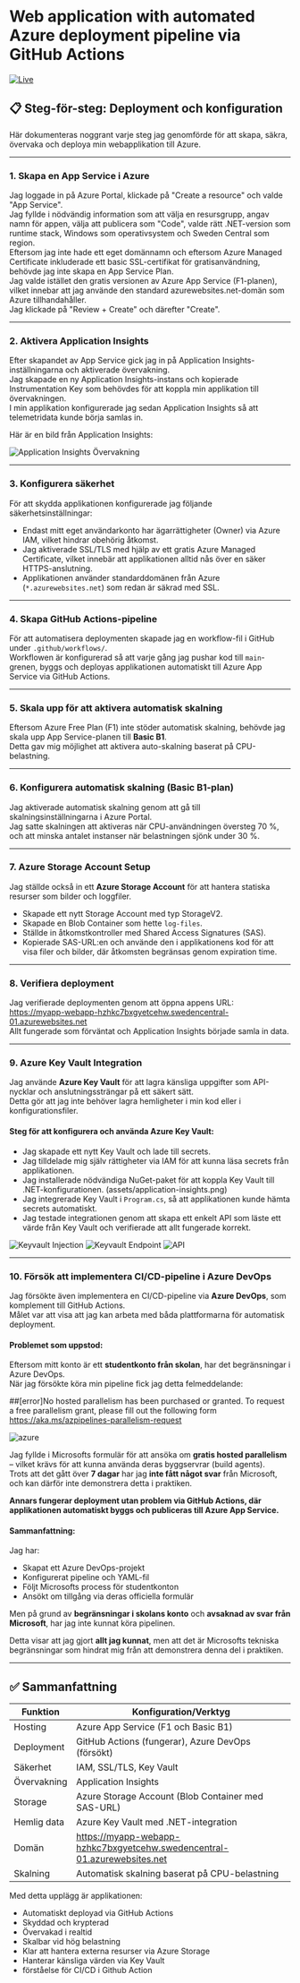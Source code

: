 # Web application with automated Azure deployment pipeline via GitHub Actions

[![Live](https://img.shields.io/badge/Live-App-blue)](https://myapp-webapp-hzhkc7bxgyetcehw.swedencentral-01.azurewebsites.net)


## 📋 Steg-för-steg: Deployment och konfiguration

Här dokumenteras noggrant varje steg jag genomförde för att skapa, säkra, övervaka och deploya min webapplikation till Azure.

---

### 1. Skapa en App Service i Azure

Jag loggade in på Azure Portal, klickade på "Create a resource" och valde "App Service".  
Jag fyllde i nödvändig information som att välja en resursgrupp, angav namn för appen, välja att publicera som "Code", valde rätt .NET-version som runtime stack, Windows som operativsystem och Sweden Central som region.  
Eftersom jag inte hade ett eget domännamn och eftersom Azure Managed Certificate inkluderade ett basic SSL-certifikat för gratisanvändning, behövde jag inte skapa en App Service Plan.  
Jag valde istället den gratis versionen av Azure App Service (F1-planen), vilket innebar att jag använde den standard azurewebsites.net-domän som Azure tillhandahåller.  
Jag klickade på "Review + Create" och därefter "Create".

---

### 2. Aktivera Application Insights

Efter skapandet av App Service gick jag in på Application Insights-inställningarna och aktiverade övervakning.  
Jag skapade en ny Application Insights-instans och kopierade Instrumentation Key som behövdes för att koppla min applikation till övervakningen.  
I min applikation konfigurerade jag sedan Application Insights så att telemetridata kunde börja samlas in.

Här är en bild från Application Insights:

![Application Insights Övervakning](assets/appinsight.PNG)

---

### 3. Konfigurera säkerhet

För att skydda applikationen konfigurerade jag följande säkerhetsinställningar:

- Endast mitt eget användarkonto har ägarrättigheter (Owner) via Azure IAM, vilket hindrar obehörig åtkomst.
- Jag aktiverade SSL/TLS med hjälp av ett gratis Azure Managed Certificate, vilket innebär att applikationen alltid nås över en säker HTTPS-anslutning.
- Applikationen använder standarddomänen från Azure (`*.azurewebsites.net`) som redan är säkrad med SSL.

---

### 4. Skapa GitHub Actions-pipeline

För att automatisera deploymenten skapade jag en workflow-fil i GitHub under `.github/workflows/`.  
Workflowen är konfigurerad så att varje gång jag pushar kod till `main`-grenen, byggs och deployas applikationen automatiskt till Azure App Service via GitHub Actions.

---

### 5. Skala upp för att aktivera automatisk skalning

Eftersom Azure Free Plan (F1) inte stöder automatisk skalning, behövde jag skala upp App Service-planen till **Basic B1**.  
Detta gav mig möjlighet att aktivera auto-skalning baserat på CPU-belastning.

---

### 6. Konfigurera automatisk skalning (Basic B1-plan)

Jag aktiverade automatisk skalning genom att gå till skalningsinställningarna i Azure Portal.  
Jag satte skalningen att aktiveras när CPU-användningen översteg 70 %, och att minska antalet instanser när belastningen sjönk under 30 %.

---

### 7. Azure Storage Account Setup

Jag ställde också in ett **Azure Storage Account** för att hantera statiska resurser som bilder och loggfiler.

- Skapade ett nytt Storage Account med typ StorageV2.
- Skapade en Blob Container som hette `log-files`.
- Ställde in åtkomstkontroller med Shared Access Signatures (SAS).
- Kopierade SAS-URL:en och använde den i applikationens kod för att visa filer och bilder, där åtkomsten begränsas genom expiration time.

---

### 8. Verifiera deployment

Jag verifierade deploymenten genom att öppna appens URL:  
https://myapp-webapp-hzhkc7bxgyetcehw.swedencentral-01.azurewebsites.net  
Allt fungerade som förväntat och Application Insights började samla in data.

---

### 9. Azure Key Vault Integration

Jag använde **Azure Key Vault** för att lagra känsliga uppgifter som API-nycklar och anslutningssträngar på ett säkert sätt.  
Detta gör att jag inte behöver lagra hemligheter i min kod eller i konfigurationsfiler.

#### Steg för att konfigurera och använda Azure Key Vault:

- Jag skapade ett nytt Key Vault och lade till secrets.
- Jag tilldelade mig själv rättigheter via IAM för att kunna läsa secrets från applikationen.
- Jag installerade nödvändiga NuGet-paket för att koppla Key Vault till .NET-konfigurationen.
(assets/application-insights.png)
- Jag integrerade Key Vault i `Program.cs`, så att applikationen kunde hämta secrets automatiskt.
- Jag testade integrationen genom att skapa ett enkelt API som läste ett värde från Key Vault och verifierade att allt fungerade korrekt.

![Keyvault Injection](assets/keyvaultinj.PNG)
![Keyvault Endpoint](assets/keyvaultendpoint.PNG)
![API](assets/api.PNG)

---

### 10. Försök att implementera CI/CD-pipeline i Azure DevOps

Jag försökte även implementera en CI/CD-pipeline via **Azure DevOps**, som komplement till GitHub Actions.  
Målet var att visa att jag kan arbeta med båda plattformarna för automatisk deployment.

#### Problemet som uppstod:

Eftersom mitt konto är ett **studentkonto från skolan**, har det begränsningar i Azure DevOps.  
När jag försökte köra min pipeline fick jag detta felmeddelande:

##[error]No hosted parallelism has been purchased or granted. To request a free parallelism grant, 
please fill out the following form https://aka.ms/azpipelines-parallelism-request

![azure](assets/azure.PNG)


Jag fyllde i Microsofts formulär för att ansöka om **gratis hosted parallelism** – vilket krävs för att kunna använda deras byggservrar (build agents).  
Trots att det gått över **7 dagar** har jag **inte fått något svar** från Microsoft, och kan därför inte demonstrera detta i praktiken.

**Annars fungerar deployment utan problem via GitHub Actions, där applikationen automatiskt byggs och publiceras till Azure App Service.**

#### Sammanfattning:

Jag har:

- Skapat ett Azure DevOps-projekt
- Konfigurerat pipeline och YAML-fil
- Följt Microsofts process för studentkonton
- Ansökt om tillgång via deras officiella formulär

Men på grund av **begränsningar i skolans konto** och **avsaknad av svar från Microsoft**, har jag inte kunnat köra pipelinen.

Detta visar att jag gjort **allt jag kunnat**, men att det är Microsofts tekniska begränsningar som hindrat mig från att demonstrera denna del i praktiken.

---

## ✅ Sammanfattning

| Funktion              | Konfiguration/Verktyg                                                           |
|-----------------------|----------------------------------------------------------------------------------|
| Hosting               | Azure App Service (F1 och Basic B1)                                              |
| Deployment            | GitHub Actions (fungerar), Azure DevOps (försökt)                                |
| Säkerhet              | IAM, SSL/TLS, Key Vault                                                         |
| Övervakning           | Application Insights                                                            |
| Storage               | Azure Storage Account (Blob Container med SAS-URL)                             |
| Hemlig data           | Azure Key Vault med .NET-integration                                            |
| Domän                 | https://myapp-webapp-hzhkc7bxgyetcehw.swedencentral-01.azurewebsites.net         |
| Skalning              | Automatisk skalning baserat på CPU-belastning                                   |

Med detta upplägg är applikationen:

- Automatiskt deployad via GitHub Actions
- Skyddad och krypterad
- Övervakad i realtid
- Skalbar vid hög belastning
- Klar att hantera externa resurser via Azure Storage
- Hanterar känsliga värden via Key Vault
- förståelse för CI/CD i Github Action

